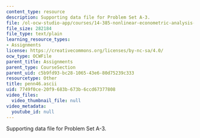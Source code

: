 ```yaml
---
content_type: resource
description: Supporting data file for Problem Set A-3.
file: /ol-ocw-studio-app/courses/14-385-nonlinear-econometric-analysis-fall-2007/7749f0ce20f9683b673b6ccd67377808_penn46.ascii
file_size: 282184
file_type: text/plain
learning_resource_types:
- Assignments
license: https://creativecommons.org/licenses/by-nc-sa/4.0/
ocw_type: OCWFile
parent_title: Assignments
parent_type: CourseSection
parent_uid: c5b9fd93-bc28-1065-43e6-80d75239c333
resourcetype: Other
title: penn46.ascii
uid: 7749f0ce-20f9-683b-673b-6ccd67377808
video_files:
  video_thumbnail_file: null
video_metadata:
  youtube_id: null
---
```

Supporting data file for Problem Set A-3.